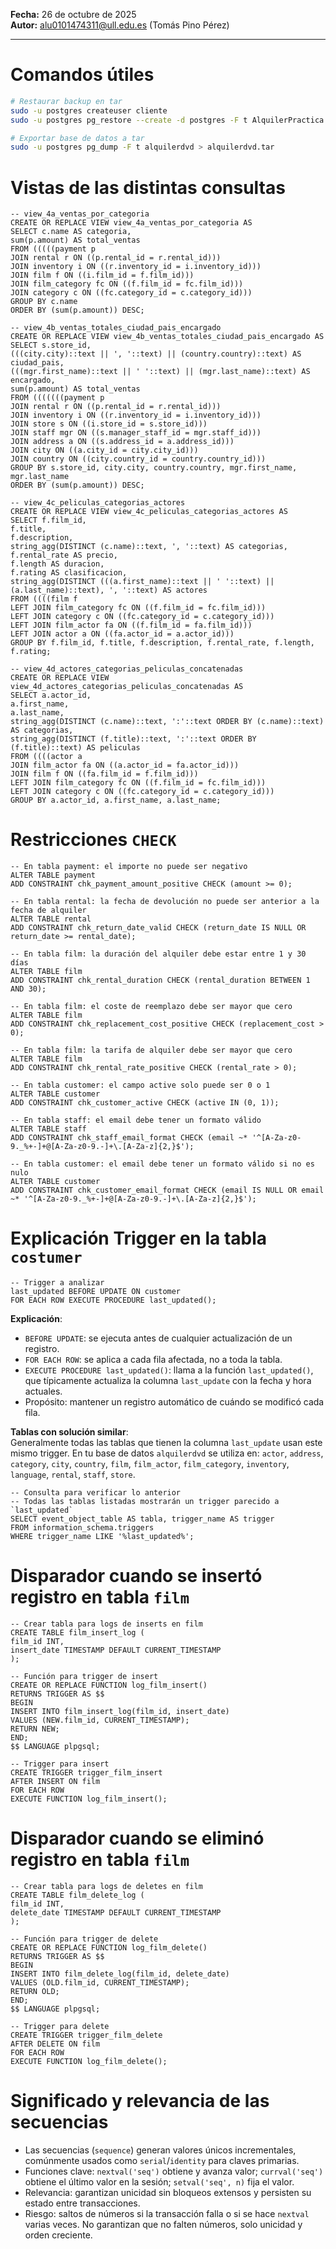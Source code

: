 **Fecha:** 26 de octubre de 2025  
**Autor:** alu0101474311@ull.edu.es (Tomás Pino Pérez)

---

# Comandos útiles
```bash
# Restaurar backup en tar
sudo -u postgres createuser cliente
sudo -u postgres pg_restore --create -d postgres -F t AlquilerPractica.tar

# Exportar base de datos a tar
sudo -u postgres pg_dump -F t alquilerdvd > alquilerdvd.tar
```
# Vistas de las distintas consultas
```postgresql
-- view_4a_ventas_por_categoria
CREATE OR REPLACE VIEW view_4a_ventas_por_categoria AS
SELECT c.name AS categoria,
sum(p.amount) AS total_ventas
FROM (((((payment p
JOIN rental r ON ((p.rental_id = r.rental_id)))
JOIN inventory i ON ((r.inventory_id = i.inventory_id)))
JOIN film f ON ((i.film_id = f.film_id)))
JOIN film_category fc ON ((f.film_id = fc.film_id)))
JOIN category c ON ((fc.category_id = c.category_id)))
GROUP BY c.name
ORDER BY (sum(p.amount)) DESC;

-- view_4b_ventas_totales_ciudad_pais_encargado
CREATE OR REPLACE VIEW view_4b_ventas_totales_ciudad_pais_encargado AS
SELECT s.store_id,
(((city.city)::text || ', '::text) || (country.country)::text) AS ciudad_pais,
(((mgr.first_name)::text || ' '::text) || (mgr.last_name)::text) AS encargado,
sum(p.amount) AS total_ventas
FROM (((((((payment p
JOIN rental r ON ((p.rental_id = r.rental_id)))
JOIN inventory i ON ((r.inventory_id = i.inventory_id)))
JOIN store s ON ((i.store_id = s.store_id)))
JOIN staff mgr ON ((s.manager_staff_id = mgr.staff_id)))
JOIN address a ON ((s.address_id = a.address_id)))
JOIN city ON ((a.city_id = city.city_id)))
JOIN country ON ((city.country_id = country.country_id)))
GROUP BY s.store_id, city.city, country.country, mgr.first_name, mgr.last_name
ORDER BY (sum(p.amount)) DESC;

-- view_4c_peliculas_categorias_actores
CREATE OR REPLACE VIEW view_4c_peliculas_categorias_actores AS
SELECT f.film_id,
f.title,
f.description,
string_agg(DISTINCT (c.name)::text, ', '::text) AS categorias,
f.rental_rate AS precio,
f.length AS duracion,
f.rating AS clasificacion,
string_agg(DISTINCT (((a.first_name)::text || ' '::text) || (a.last_name)::text), ', '::text) AS actores
FROM ((((film f
LEFT JOIN film_category fc ON ((f.film_id = fc.film_id)))
LEFT JOIN category c ON ((fc.category_id = c.category_id)))
LEFT JOIN film_actor fa ON ((f.film_id = fa.film_id)))
LEFT JOIN actor a ON ((fa.actor_id = a.actor_id)))
GROUP BY f.film_id, f.title, f.description, f.rental_rate, f.length, f.rating;

-- view_4d_actores_categorias_peliculas_concatenadas
CREATE OR REPLACE VIEW view_4d_actores_categorias_peliculas_concatenadas AS
SELECT a.actor_id,
a.first_name,
a.last_name,
string_agg(DISTINCT (c.name)::text, ':'::text ORDER BY (c.name)::text) AS categorias,
string_agg(DISTINCT (f.title)::text, ':'::text ORDER BY (f.title)::text) AS peliculas
FROM ((((actor a
JOIN film_actor fa ON ((a.actor_id = fa.actor_id)))
JOIN film f ON ((fa.film_id = f.film_id)))
LEFT JOIN film_category fc ON ((f.film_id = fc.film_id)))
LEFT JOIN category c ON ((fc.category_id = c.category_id)))
GROUP BY a.actor_id, a.first_name, a.last_name;
```
# Restricciones `CHECK`
```postgresql
-- En tabla payment: el importe no puede ser negativo
ALTER TABLE payment
ADD CONSTRAINT chk_payment_amount_positive CHECK (amount >= 0);

-- En tabla rental: la fecha de devolución no puede ser anterior a la fecha de alquiler
ALTER TABLE rental
ADD CONSTRAINT chk_return_date_valid CHECK (return_date IS NULL OR return_date >= rental_date);

-- En tabla film: la duración del alquiler debe estar entre 1 y 30 días
ALTER TABLE film
ADD CONSTRAINT chk_rental_duration CHECK (rental_duration BETWEEN 1 AND 30);

-- En tabla film: el coste de reemplazo debe ser mayor que cero
ALTER TABLE film
ADD CONSTRAINT chk_replacement_cost_positive CHECK (replacement_cost > 0);

-- En tabla film: la tarifa de alquiler debe ser mayor que cero
ALTER TABLE film
ADD CONSTRAINT chk_rental_rate_positive CHECK (rental_rate > 0);

-- En tabla customer: el campo active solo puede ser 0 o 1
ALTER TABLE customer
ADD CONSTRAINT chk_customer_active CHECK (active IN (0, 1));

-- En tabla staff: el email debe tener un formato válido
ALTER TABLE staff
ADD CONSTRAINT chk_staff_email_format CHECK (email ~* '^[A-Za-z0-9._%+-]+@[A-Za-z0-9.-]+\.[A-Za-z]{2,}$');

-- En tabla customer: el email debe tener un formato válido si no es nulo
ALTER TABLE customer
ADD CONSTRAINT chk_customer_email_format CHECK (email IS NULL OR email ~* '^[A-Za-z0-9._%+-]+@[A-Za-z0-9.-]+\.[A-Za-z]{2,}$');
```
# Explicación Trigger en la tabla `costumer`
```postgresql
-- Trigger a analizar
last_updated BEFORE UPDATE ON customer
FOR EACH ROW EXECUTE PROCEDURE last_updated();
```

**Explicación**:
- `BEFORE UPDATE`: se ejecuta antes de cualquier actualización de un registro.
- `FOR EACH ROW`: se aplica a cada fila afectada, no a toda la tabla.
- `EXECUTE PROCEDURE last_updated()`: llama a la función `last_updated()`, que típicamente actualiza la columna `last_update` con la fecha y hora actuales.
- Propósito: mantener un registro automático de cuándo se modificó cada fila.

**Tablas con solución similar**:  
Generalmente todas las tablas que tienen la columna `last_update` usan este mismo trigger. En tu base de datos `alquilerdvd` se utiliza en: `actor`, `address`, `category`, `city`, `country`, `film`, `film_actor`, `film_category`, `inventory`, `language`, `rental`, `staff`, `store`.

```postgresql
-- Consulta para verificar lo anterior
-- Todas las tablas listadas mostrarán un trigger parecido a `last_updated`
SELECT event_object_table AS tabla, trigger_name AS trigger
FROM information_schema.triggers
WHERE trigger_name LIKE '%last_updated%';
```
# Disparador cuando se insertó registro en tabla `film`
```postgresql
-- Crear tabla para logs de inserts en film
CREATE TABLE film_insert_log (
film_id INT,
insert_date TIMESTAMP DEFAULT CURRENT_TIMESTAMP
);

-- Función para trigger de insert
CREATE OR REPLACE FUNCTION log_film_insert()
RETURNS TRIGGER AS $$
BEGIN
INSERT INTO film_insert_log(film_id, insert_date)
VALUES (NEW.film_id, CURRENT_TIMESTAMP);
RETURN NEW;
END;
$$ LANGUAGE plpgsql;

-- Trigger para insert
CREATE TRIGGER trigger_film_insert
AFTER INSERT ON film
FOR EACH ROW
EXECUTE FUNCTION log_film_insert();
```
# Disparador cuando se eliminó registro en tabla `film`
```postgresql
-- Crear tabla para logs de deletes en film
CREATE TABLE film_delete_log (
film_id INT,
delete_date TIMESTAMP DEFAULT CURRENT_TIMESTAMP
);

-- Función para trigger de delete
CREATE OR REPLACE FUNCTION log_film_delete()
RETURNS TRIGGER AS $$
BEGIN
INSERT INTO film_delete_log(film_id, delete_date)
VALUES (OLD.film_id, CURRENT_TIMESTAMP);
RETURN OLD;
END;
$$ LANGUAGE plpgsql;

-- Trigger para delete
CREATE TRIGGER trigger_film_delete
AFTER DELETE ON film
FOR EACH ROW
EXECUTE FUNCTION log_film_delete();
```
# Significado y relevancia de las secuencias
- Las secuencias (`sequence`) generan valores únicos incrementales, comúnmente usados como `serial`/`identity` para claves primarias.
- Funciones clave: `nextval('seq')` obtiene y avanza valor; `currval('seq')` obtiene el último valor en la sesión; `setval('seq', n)` fija el valor.
- Relevancia: garantizan unicidad sin bloqueos extensos y persisten su estado entre transacciones.
- Riesgo: saltos de números si la transacción falla o si se hace `nextval` varias veces. No garantizan que no falten números, solo unicidad y orden creciente.